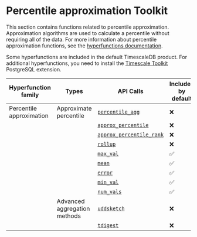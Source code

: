 # Percentile approximation  <tag type="toolkit">Toolkit</tag>
This section contains functions related to percentile approximation.
Approximation algorithms are used to calculate a percentile without requiring
all of the data. For more information about percentile approximation functions,
see the [hyperfunctions documentation][hyperfunctions-percentile-approx].

Some hyperfunctions are included in the default TimescaleDB product. For
additional hyperfunctions, you need to install the
[Timescale Toolkit][install-toolkit] PostgreSQL extension.

|Hyperfunction family|Types|API Calls|Included by default|Toolkit required|
|-|-|-|-|-|
|Percentile approximation|Approximate percentile|[`percentile_agg`](/hyperfunctions/percentile-approximation/percentile_agg/)|❌|✅|
|||[`approx_percentile`](/hyperfunctions/percentile-approximation/approx_percentile/)|❌|✅|
|||[`approx_percentile_rank`](/hyperfunctions/percentile-approximation/approx_percentile_rank/)|❌|✅|
|||[`rollup`](/hyperfunctions/percentile-approximation/rollup-percentile/)|❌|✅|
|||[`max_val`](/hyperfunctions/percentile-approximation/max_val/)|✅|❌|
|||[`mean`](/hyperfunctions/percentile-approximation/mean/)|✅|❌|
|||[`error`](/hyperfunctions/percentile-approximation/error/)|✅|❌|
|||[`min_val`](/hyperfunctions/percentile-approximation/min_val/)|✅|❌|
|||[`num_vals`](/hyperfunctions/percentile-approximation/num_vals/)|✅|❌|
||Advanced aggregation methods|[`uddsketch`](/hyperfunctions/percentile-approximation/percentile-aggregation-methods/uddsketch/)|❌|✅|
|||[`tdigest`](/hyperfunctions/percentile-approximation/percentile-aggregation-methods/tdigest/)|❌|✅|


[hyperfunctions-percentile-approx]: timescaledb/:currentVersion:/how-to-guides/hyperfunctions/percentile-approx/
[install-toolkit]: timescaledb/how-to-guides/:currentVersion:/hyperfunctions/install-toolkit
